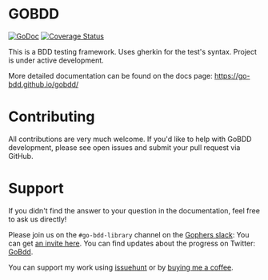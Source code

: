 # GOBDD

[![GoDoc](https://godoc.org/github.com/go-bdd/gobdd?status.svg)](https://godoc.org/github.com/go-bdd/gobdd) [![Coverage Status](https://coveralls.io/repos/github/go-bdd/gobdd/badge.svg?branch=master)](https://coveralls.io/github/go-bdd/gobdd?branch=master)

This is a BDD testing framework. Uses gherkin for the test's syntax. Project is under active development.

More detailed documentation can be found on the docs page: https://go-bdd.github.io/gobdd/

# Contributing
All contributions are very much welcome. If you'd like to help with GoBDD development, please see open issues and submit your pull request via GitHub.

# Support
If you didn't find the answer to your question in the documentation, feel free to ask us directly!

Please join us on the `#go-bdd-library` channel on the [Gophers slack](https://gophers.slack.com/): You can get [an invite here](https://gophersinvite.herokuapp.com/).
You can find updates about the progress on Twitter: [GoBdd](https://twitter.com/Go_BDD).

You can support my work using [issuehunt](https://issuehunt.io/r/go-bdd) or by [buying me a coffee](https://www.buymeacoffee.com/bklimczak).
